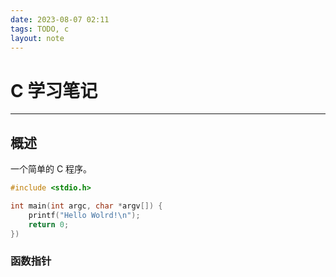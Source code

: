 ```yaml
---
date: 2023-08-07 02:11
tags: TODO, c
layout: note
---
```


# C 学习笔记

---
## 概述

一个简单的 C 程序。

```c
#include <stdio.h>

int main(int argc, char *argv[]) {
    printf("Hello Wolrd!\n");
    return 0;
})

```

### 函数指针
